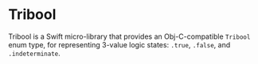 # Tribool

Tribool is a Swift micro-library that provides an Obj-C-compatible `Tribool` enum type, for representing 3-value logic states: `.true`, `.false`, and `.indeterminate`.
